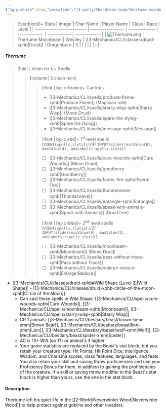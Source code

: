 ```yaml
---
{"dg-publish":true,"permalink":"/1-party/the-dream-team/thertume-moonbeam/","tags":["player"],"created":"2025-03-29T14:04:49.681-04:00","updated":"2025-04-01T13:07:03.315-04:00"}
---
```


> [!statblock]+ Stats
| Image                      | Char Name         | Player Name    | Class         | Race         | Level         |
| -------------------------- | ----------------- | -------------- | ------------- | ------------ | ------------- |
| ![Thertume.png](/img/user/z_Assets/Thertume.png) | Thertume Moonbeam | Westley | [[3-Mechanics/CLI/classes/druid-xphb\|Druid]] | Dragonborn | 3 |
|                            |                   |                |               |              |               |

##### Thertume
> [!hint | clean no-i]+ Spells
>> [!column| 3 clean no-t]
>>> [!hint | bg-c-brown]+ Cantrips
>>> -  [[3-Mechanics/CLI/spells/produce-flame-xphb\|Produce Flame]] (Magician role)
>>> - [[3-Mechanics/CLI/spells/starry-wisp-xphb\|Starry Wisp]] (Moon Druid)
>>> - [[3-Mechanics/CLI/spells/spare-the-dying-xphb\|Spare the Dying]]
>>> - [[3-Mechanics/CLI/spells/message-xphb\|Message]]
>>
>>> [!hint | bg-c-red]+ 1<sup>st</sup> level spells (`VIEW[{spells.slots1}]`/4) 
>>> `INPUT[slider(minValue(0), maxValue(4), addLabels):spells.slots1]`
>>> - [ ] [[3-Mechanics/CLI/spells/cure-wounds-xphb\|Cure Wounds]] (Moon Druid)
>>> - [ ] [[3-Mechanics/CLI/spells/goodberry-xphb\|Goodberry]]
>>> - [ ] [[3-Mechanics/CLI/spells/faerie-fire-xphb\|Faerie Fire]]
>>> - [ ] [[3-Mechanics/CLI/spells/thunderwave-xphb\|Thunderwave]]
>>> - [ ] [[3-Mechanics/CLI/spells/entangle-xphb\|Entangle]]
>>> - [ ] [[3-Mechanics/CLI/spells/speak-with-animals-xphb\|Speak with Animals]] (Druid free)
>>
>>> [!hint | bg-c-blue]+ 2<sup>nd</sup> level spells (`VIEW[{spells.slots2}]`/2)  
>>> `INPUT[slider(minValue(0), maxValue(2), addLabels):spells.slots2]`
>>> - [ ] [[3-Mechanics/CLI/spells/moonbeam-xphb\|Moonbeam]] (Moon Druid)
>>> - [ ] [[3-Mechanics/CLI/spells/pass-without-trace-xphb\|Pass without Trace]]
>>> - [ ] [[3-Mechanics/CLI/spells/enlarge-reduce-xphb\|Enlarge/Reduce]]

- [[3-Mechanics/CLI/classes/druid-xphb#Wild Shape (Level 2)\|Wild Shape]] - [[3-Mechanics/CLI/classes/druid-xphb-circle-of-the-moon-xphb\|Circle of the Moon]]
	- Can cast these spells in Wild Shape:  [[3-Mechanics/CLI/spells/cure-wounds-xphb\|Cure Wounds]], [[3-Mechanics/CLI/spells/moonbeam-xphb\|Moonbeam]], [[3-Mechanics/CLI/spells/starry-wisp-xphb\|Starry Wisp]]
	- CR 1 animals: [[3-Mechanics/CLI/bestiary/beast/brown-bear-xmm\|Brown Bear]], [[3-Mechanics/CLI/bestiary/beast/lion-xmm\|Lion]], [[3-Mechanics/CLI/bestiary/beast/wolf-xmm\|Wolf]], [[3-Mechanics/CLI/bestiary/beast/spider-xmm\|Spider]]
	- AC is 13+ WIS (so 17) or animal's if higher
	- Your game statistics are replaced by the Beast's stat block, but you retain your creature type; Hit Points; Hit Point Dice; Intelligence, Wisdom, and Charisma scores; class features; languages; and feats. You also retain your skill and saving throw proficiencies and use your Proficiency Bonus for them, in addition to gaining the proficiencies of the creature. If a skill or saving throw modifier in the Beast's stat block is higher than yours, use the one in the stat block.

#### Description
Thertume left his quiet life in the [[2-World/Neverwinter Wood\|Neverwinter Wood]] to help protect against goblins and other invaders.